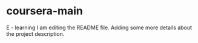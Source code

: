 # coursera-main
E - learning
I am editing the README file. Adding some more details about the project description.
